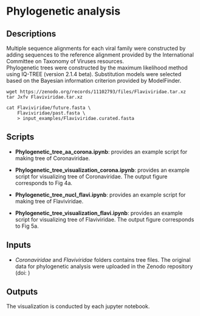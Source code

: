 # Phylogenetic analysis 

## Descriptions 
Multiple sequence alignments for each viral family were constructed by adding sequences to the reference alignment provided by the International Committee on Taxonomy of Viruses resources.  
Phylogenetic trees were constructed by the maximum likelihood method using IQ-TREE (version 2.1.4 beta). Substitution models were selected based on the Bayesian information criterion provided by ModelFinder.  

```
wget https://zenodo.org/records/11102793/files/Flaviviridae.tar.xz
tar Jxfv Flaviviridae.tar.xz 

cat Flaviviridae/future.fasta \
    Flaviviridae/past.fasta \
    > input_examples/Flaviviridae.curated.fasta
```


## Scripts  
- **Phylogenetic_tree_aa_corona.ipynb**: provides an example script for making tree of Coronaviridae.  

- **Phylogenetic_tree_visualization_corona.ipynb**: provides an example script for visualizing tree of Coronaviridae. The output figure corresponds to Fig 4a.

- **Phylogenetic_tree_nucl_flavi.ipynb**: provides an example script for making tree of Flaviviridae.  

- **Phylogenetic_tree_visualization_flavi.ipynb**: provides an example script for visualizing tree of Flaviviridae. The output figure corresponds to Fig 5a.

## Inputs  
 - *Coronaviridae* and *Flaviviridae* folders contains tree files. The original data for phylogenetic analysis were uploaded in the Zenodo repository (doi: )

## Outputs
The visualization is conducted by each jupyter notebook.
